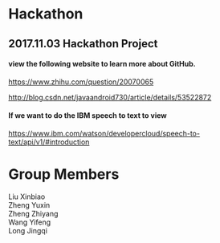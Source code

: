 # Hackathon
## 2017.11.03 Hackathon Project

#### view the following website to learn more about GitHub.

https://www.zhihu.com/question/20070065

http://blog.csdn.net/javaandroid730/article/details/53522872


#### If we want to do the IBM speech to text to view

https://www.ibm.com/watson/developercloud/speech-to-text/api/v1/#introduction

# Group Members
Liu Xinbiao  
Zheng Yuxin  
Zheng Zhiyang  
Wang Yifeng  
Long Jingqi
